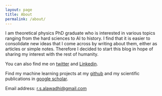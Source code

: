 ```yaml
---
layout: page
title: About
permalink: /about/
---
```


I am theoretical physics PhD graduate who is interested in various topics ranging from the hard sciences to AI to history. I find that it is easier to consolidate new ideas that I come across by writing about them, either as articles or simple notes. Therefore I decided to start this blog in hope of sharing my interest with the rest of humanity.

You can also find me on [twitter](https://twitter.com/SemiticSoul) and [Linkedin](https://www.linkedin.com/in/rashid-alawadhi/).

Find my machine learning projects at my [github](https://github.com/ralawadhi) and my scientific publications in [google scholar](https://scholar.google.com/citations?user=W4-SjWQAAAAJ&hl=en&oi=ao).

Email address: r.s.alawadhi@gmail.com
